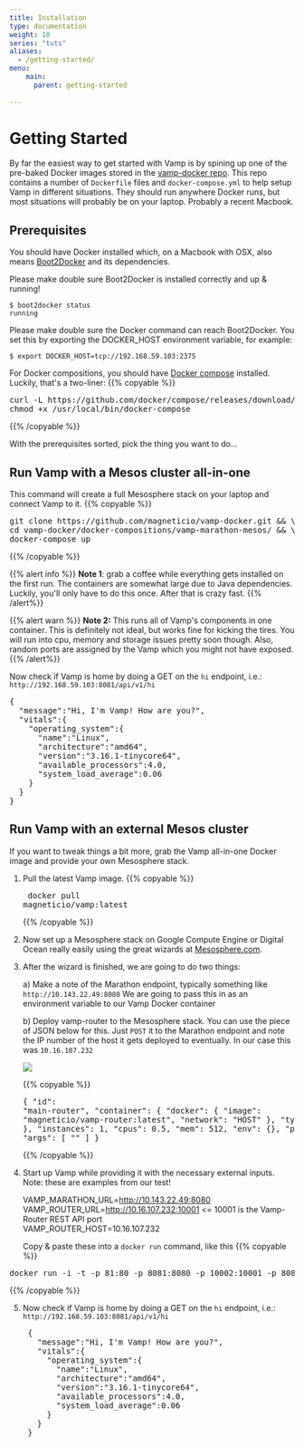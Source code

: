 ```yaml
---
title: Installation
type: documentation
weight: 10
series: "tuts"
aliases:
  - /getting-started/
menu:
    main:
      parent: getting-started
    
---
```


# Getting Started

By far the easiest way to get started with Vamp is by spining up one of the pre-baked Docker images stored
in the [vamp-docker repo](https://github.com/magneticio/vamp-docker). This repo contains a number of 
`Dockerfile` files and `docker-compose.yml` to help setup Vamp in different situations. 
They should run anywhere Docker runs, but most situations will probably be on your laptop. 
Probably a recent Macbook.

## Prerequisites

You should have Docker installed which, on a Macbook with OSX, also means [Boot2Docker](http://boot2docker.io/) and its dependencies. 

Please make double sure Boot2Docker is installed correctly and up & running!

    $ boot2docker status
    running

Please make double sure the Docker command can reach Boot2Docker. You set this by exporting the DOCKER_HOST
environment variable, for example:

    $ export DOCKER_HOST=tcp://192.168.59.103:2375
    

For Docker compositions, you should have [Docker compose](https://docs.docker.com/compose/install/) installed. 
Luckily, that's a two-liner:
{{% copyable %}}
<pre>curl -L https://github.com/docker/compose/releases/download/1.1.0/docker-compose-`uname -s`-`uname -m` > /usr/local/bin/docker-compose  
chmod +x /usr/local/bin/docker-compose</pre>
{{% /copyable %}}

With the prerequisites sorted, pick the thing you want to do...

## Run Vamp with a Mesos cluster all-in-one

This command will create a full Mesosphere stack on your laptop and connect Vamp to it.
{{% copyable %}}
<pre>git clone https://github.com/magneticio/vamp-docker.git && \
cd vamp-docker/docker-compositions/vamp-marathon-mesos/ && \
docker-compose up</pre>
{{% /copyable %}}

{{% alert info %}}
**Note 1**: grab a coffee while everything gets installed on the first run. The containers are somewhat large due
to Java dependencies. Luckily, you'll only have to do this once. After that is crazy fast.
{{% /alert%}}

{{% alert warn %}}
**Note 2:** This runs all of Vamp's components in one container. This is definitely not ideal, but works fine for kicking the tires.
You will run into cpu, memory and storage issues pretty soon though. Also, random ports are assigned by the Vamp which
you might not have exposed.
{{% /alert%}}

Now check if Vamp is home by doing a GET on the `hi` endpoint, i.e.: `http://192.168.59.103:8081/api/v1/hi`

<pre class="prettyprint lang-json">
{
  "message":"Hi, I'm Vamp! How are you?",
  "vitals":{
    "operating_system":{
      "name":"Linux",
      "architecture":"amd64",
      "version":"3.16.1-tinycore64",
      "available_processors":4.0,
      "system_load_average":0.06
    }
  }
}
</pre>

## Run Vamp with an external Mesos cluster

If you want to tweak things a bit more, grab the Vamp all-in-one Docker image and provide your own Mesosphere stack.
   
1. Pull the latest Vamp image.
{{% copyable %}}<pre> docker pull magneticio/vamp:latest</pre>{{% /copyable %}}

2. Now set up a Mesosphere stack on Google Compute Engine or Digital
Ocean really easily using the great wizards at [Mesosphere.com](https://mesosphere.com/downloads/).

3. After the wizard is finished, we are going to do two things:

    a) Make a note of the Marathon endpoint, typically something like `http://10.143.22.49:8080`
    We are going to pass this in as an environment variable to our Vamp Docker container
    
    b) Deploy vamp-router to the Mesosphere stack. You can use the piece of JSON below for this. Just `POST` it to 
    the Marathon endpoint and note the IP number of the host it gets deployed to eventually. In our case this 
    was `10.16.107.232`
    
    ![](/img/marathon_router.png)
    
    {{% copyable %}}<pre class="prettyprint lang-json">{
    "id": "main-router",
    "container": {
        "docker": {
            "image": "magneticio/vamp-router:latest",
            "network": "HOST"
        },
        "type": "DOCKER"
    },
    "instances": 1,
    "cpus": 0.5,
    "mem": 512,
    "env": {},
    "ports": [
        0
    ],
    "args": [
        ""
    ]
}</pre>{{% /copyable %}}

4. Start up Vamp while providing it with the necessary external inputs. Note: these are examples from our test!

    VAMP_MARATHON_URL=http://10.143.22.49:8080  
    VAMP_ROUTER_URL=http://10.16.107.232:10001  <= 10001 is the Vamp-Router REST API port  
    VAMP_ROUTER_HOST=10.16.107.232 
    
    Copy & paste these into a `docker run` command, like this
{{% copyable %}}
<pre>docker run -i -t -p 81:80 -p 8081:8080 -p 10002:10001 -p 8084:8083 -e VAMP_MARATHON_URL=http://10.143.22.49:8080 -e VAMP_ROUTER_URL=http://10.16.107.232:10001 -e VAMP_ROUTER_HOST=10.16.107.232 magneticio/vamp:latest</pre>    
{{% /copyable %}}

5. Now check if Vamp is home by doing a GET on the `hi` endpoint, i.e.: `http://192.168.59.103:8081/api/v1/hi`

    <pre class="prettyprint lang-json">
    {
      "message":"Hi, I'm Vamp! How are you?",
      "vitals":{
        "operating_system":{
          "name":"Linux",
          "architecture":"amd64",
          "version":"3.16.1-tinycore64",
          "available_processors":4.0,
          "system_load_average":0.06
        }
      }
    }
    </pre>
